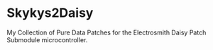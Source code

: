 # Skykys2Daisy
My Collection of Pure Data Patches for the Electrosmith Daisy Patch Submodule microcontroller.
